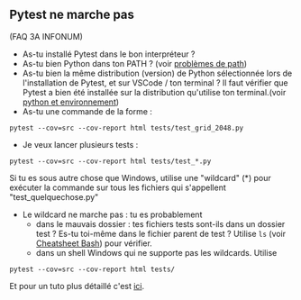 ## Pytest ne marche pas
(FAQ 3A INFONUM)
* As-tu installé Pytest dans le bon interpréteur ? 
* As-tu bien Python dans ton PATH ? (voir [problèmes de path](https://github.com/LoicPoullain/je-code/blob/master/regler-les-problemes-de-path.md))
*  As-tu bien la même distribution (version) de Python sélectionnée lors de l'installation dePytest, et sur VSCode / ton terminal ? Il faut vérifier que Pytest a bien été installée sur ladistribution qu'utilise ton terminal.(voir [python et environnement](https://github.com/hudelotc/CentraleSupelec_CodingWeeks_2020/blob/main/pythonversion.md))
* As-tu une commande de la forme :```
pytest --cov=src --cov-report html tests/test_grid_2048.py
```
* Je veux lancer plusieurs tests :
```pytest --cov=src --cov-report html tests/test_*.py 
```

Si tu es sous autre chose que Windows, utilise une "wildcard" (*) pour exécuter la commande sur tous lesfichiers qui s'appellent "test_quelquechose.py"
* Le wildcard ne marche pas : tu es probablement
	* dans le mauvais dossier : tes fichiers tests sont-ils dans un dossier test ? Es-tutoi-même dans le fichier parent de test ? Utilise `ls` (voir [Cheatsheet Bash](https://github.com/hudelotc/CentraleSupelec_CodingWeeks_2020/blob/main/bash.md))pour vérifier.
	* dans un shell Windows qui ne supporte pas les wildcards. Utilise```pytest --cov=src --cov-report html tests/
```

Et pour un tuto plus détaillé c'est [ici](https://openclassrooms.com/fr/courses/4425126-testez-votre-projet-avec-python/4435144-ajoutez-des-tests-avec-pytest).